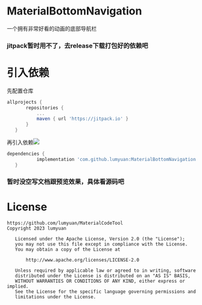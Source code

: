 # MaterialBottomNavigation
一个拥有非常好看的动画的底部导航栏

### jitpack暂时用不了，去release下载打包好的依赖吧

# 引入依赖
先配置仓库
 ```gradle
 allprojects {
		repositories {
			...
			maven { url 'https://jitpack.io' }
		}
	}
 ```
再引入依赖[![](https://jitpack.io/v/lumyuan/MaterialBottomNavigation.svg)](https://jitpack.io/#lumyuan/MaterialBottomNavigation)
 ```gradle
 dependencies {
	        implementation 'com.github.lumyuan:MaterialBottomNavigation:Tag'
	}
 ```
### 暂时没空写文档跟预览效果，具体看源码吧

# License
```
https://github.com/lumyuan/MaterialCodeTool
Copyright 2023 lumyuan

   Licensed under the Apache License, Version 2.0 (the "License");
   you may not use this file except in compliance with the License.
   You may obtain a copy of the License at

       http://www.apache.org/licenses/LICENSE-2.0

   Unless required by applicable law or agreed to in writing, software
   distributed under the License is distributed on an "AS IS" BASIS,
   WITHOUT WARRANTIES OR CONDITIONS OF ANY KIND, either express or implied.
   See the License for the specific language governing permissions and
   limitations under the License.
```
